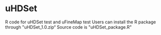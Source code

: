 # uHDSet
R code for uHDSet test and uFineMap test
Users can install the R package through "uHDSet_1.0.zip“
Source code is "uHDSet_package.R"
